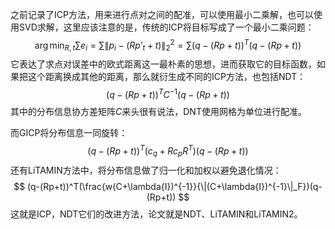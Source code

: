 之前记录了ICP方法，用来进行点对之间的配准，可以使用最小二乘解，也可以使用SVD求解，这里应该注意的是，传统的ICP将目标写成了一个最小二乘问题：
$$
\arg\min_{R,t}\sum{e_i}=\sum{\|p_i-(Rp’_t+t)}\|^2_2=\sum(q-(Rp+t))^T(q-(Rp+t))
$$
它表达了求点对误差中的欧式距离这一最朴素的思想，进而获取它的目标函数，如果把这个距离换成其他的距离，那么就衍生成不同的ICP方法，也包括NDT：
$$
(q-(Rp+t))^TC^{-1}(q-(Rp+t))
$$
其中的分布信息协方差矩阵$C$来头很有说法，DNT使用网格为单位进行配准。

而GICP将分布信息一同旋转：
$$
(q-(Rp+t))^T(c_q+Rc_pR^T)(q-(Rp+t))
$$
还有LiTAMIN方法中，将分布信息做了归一化和加权以避免退化情况：
$$
(q-(Rp+t))^T(\frac{w(C+\lambda{I})^{-1}}{\|(C+\lambda{I})^{-1}\|_F})(q-(Rp+t))
$$
这就是ICP，NDT它们的改进方法，论文就是NDT、LiTAMIN和LiTAMIN2。